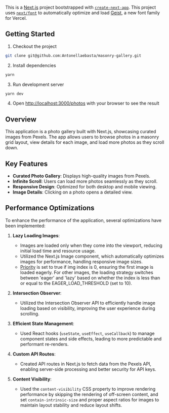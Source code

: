 This is a [Next.js](https://nextjs.org) project bootstrapped with [`create-next-app`](https://nextjs.org/docs/app/api-reference/cli/create-next-app).
This project uses [`next/font`](https://nextjs.org/docs/app/building-your-application/optimizing/fonts) to automatically optimize and load [Geist](https://vercel.com/font), a new font family for Vercel.

## Getting Started

1. Checkout the project

```bash
git clone git@github.com:Antonellaebasta/masonry-gallery.git
```

2. Install dependencies

```bash
yarn
```

3. Run development server

```bash
yarn dev
```

4. Open [http://localhost:3000/photos](http://localhost:3000/photos) with your browser to see the result

## Overview

This application is a photo gallery built with Next.js, showcasing curated images from Pexels. The app allows users to browse photos in a masonry grid layout, view details for each image, and load more photos as they scroll down.

## Key Features

- **Curated Photo Gallery**: Displays high-quality images from Pexels.
- **Infinite Scroll**: Users can load more photos seamlessly as they scroll.
- **Responsive Design**: Optimized for both desktop and mobile viewing.
- **Image Details**: Clicking on a photo opens a detailed view.

## Performance Optimizations

To enhance the performance of the application, several optimizations have been implemented:

1. **Lazy Loading Images**:
   - Images are loaded only when they come into the viewport, reducing initial load time and resource usage.
   - Utilized the Next.js Image component, which automatically optimizes images for performance, handling responsive image sizes.
   - [Priority](https://nextjs.org/docs/pages/api-reference/components/image#priority) is set to true if img index is 0, ensuring the first image is loaded eagerly. For other images, the loading strategy switches between 'eager' and 'lazy' based on whether the index is less than or equal to the EAGER_LOAD_THRESHOLD (set to 10).

2. **Intersection Observer**:
   - Utilized the Intersection Observer API to efficiently handle image loading based on visibility, improving the user experience during scrolling.

3. **Efficient State Management**:
   - Used React hooks (`useState`, `useEffect`, `useCallback`) to manage component states and side effects, leading to more predictable and performant re-renders.

4. **Custom API Routes**:
   - Created API routes in Next.js to fetch data from the Pexels API, enabling server-side processing and better security for API keys.

5. **Content Visibility**:
   - Used the `content-visibility` CSS property to improve rendering performance by skipping the rendering of off-screen content, and set `contain-intrinsic-size` and proper aspect ratios for images to maintain layout stability and reduce layout shifts.

